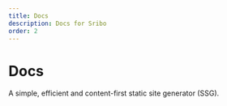 ```yaml
---
title: Docs
description: Docs for Sribo
order: 2
---
```


# Docs

A simple, efficient and content-first static site generator (SSG). 
